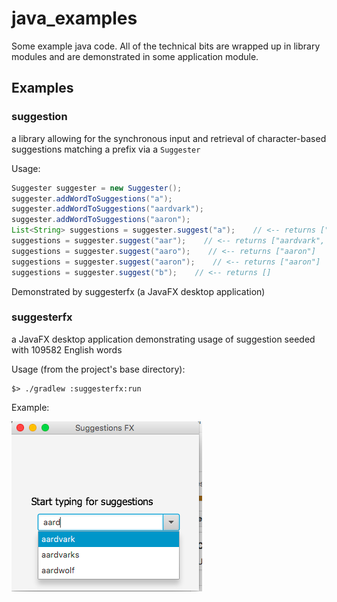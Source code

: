 # java_examples
Some example java code. All of the technical bits are wrapped up in library modules and are demonstrated in some application module.

## Examples
### suggestion
a library allowing for the synchronous input and retrieval of character-based suggestions matching a prefix via a ```Suggester```

Usage:
```java
Suggester suggester = new Suggester();
suggester.addWordToSuggestions("a");
suggester.addWordToSuggestions("aardvark");
suggester.addWordToSuggestions("aaron");
List<String> suggestions = suggester.suggest("a");    // <-- returns ["a", "aardvark", "aaron"]
suggestions = suggester.suggest("aar");    // <-- returns ["aardvark", "aaron"]
suggestions = suggester.suggest("aaro");    // <-- returns ["aaron"]
suggestions = suggester.suggest("aaron");    // <-- returns ["aaron"]
suggestions = suggester.suggest("b");    // <-- returns []
```
Demonstrated by suggesterfx (a JavaFX desktop application)
### suggesterfx
a JavaFX desktop application demonstrating usage of suggestion seeded with 109582 English words

Usage (from the project's base directory):
```
$> ./gradlew :suggesterfx:run
```
Example:

![Screenshot](https://github.com/ryansgot/java_examples/blob/master/suggesterfx/readme_images/sample.png)
